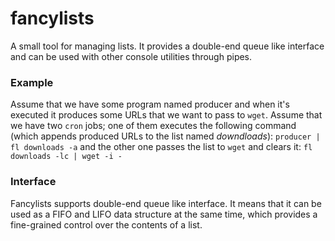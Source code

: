 # fancylists
A small tool for managing lists. It provides a double-end queue like interface
and can be used with other console utilities through pipes.

### Example
Assume that we have some program named producer and when it's executed it
produces some URLs that we want to pass to `wget`. Assume that we have two
`cron` jobs; one of them executes the following command (which appends produced
URLs to the list named _downdloads_):
`producer | fl downloads -a`
and the other one passes the list to `wget` and clears it:
`fl downloads -lc | wget -i -`

### Interface
Fancylists supports double-end queue like interface. It means that it can be
used as a FIFO and LIFO data structure at the same time, which provides a
fine-grained control over the contents of a list.
